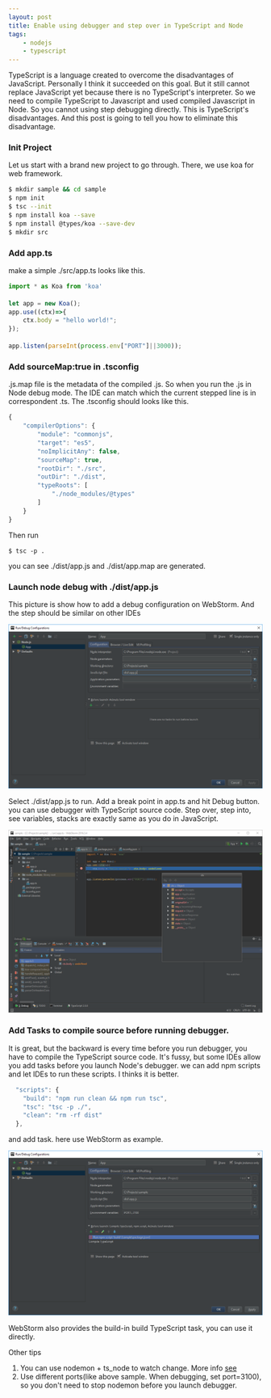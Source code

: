 ```yaml
---
layout: post
title: Enable using debugger and step over in TypeScript and Node
tags: 
    - nodejs
    - typescript
---
```


TypeScript is a language created to overcome the disadvantages of JavaScript. Personally I think it succeeded on this goal. But it still cannot replace JavaScript yet because there is no TypeScript's interpreter. So we need to compile TypeScript to Javascript and used compiled Javascript in Node. So you cannot using step debugging directly. This is TypeScript's disadvantages. And this post is going to tell you how to eliminate this disadvantage.

### Init Project
Let us start with a brand new project to go through. There, we use koa for web framework.

``` bash
$ mkdir sample && cd sample
$ npm init  
$ tsc --init
$ npm install koa --save
$ npm install @types/koa --save-dev
$ mkdir src
```

### Add app.ts
make a simple ./src/app.ts looks like this.

``` js
import * as Koa from 'koa'

let app = new Koa();
app.use((ctx)=>{
    ctx.body = "hello world!";
});

app.listen(parseInt(process.env["PORT"]||3000));
```

### Add sourceMap:true in .tsconfig

.js.map file is the metadata of the compiled .js. So when you run the .js in Node debug mode. The IDE can match which the current stepped line is in correspondent .ts. The .tsconfig should looks like this.
``` js
{
    "compilerOptions": {
        "module": "commonjs",
        "target": "es5",
        "noImplicitAny": false,
        "sourceMap": true,
        "rootDir": "./src",
        "outDir": "./dist",
        "typeRoots": [
            "./node_modules/@types"
        ]
    }
}

```

Then run
```
$ tsc -p .
```
you can see ./dist/app.js and ./dist/app.map are generated.

### Launch node debug with ./dist/app.js
This picture is show how to add a debug configuration on WebStorm. And the step should be similar on other IDEs

![Settings](/assets/images/2017-03-14-1.png)

Select ./dist/app.js to run. Add a break point in app.ts and hit Debug button. you can use debugger with TypeScript source code. Step over, step into, see variables, stacks are exactly same as you do in JavaScript. 

![Settings](/assets/images/2017-03-14-2.png)

### Add Tasks to compile source before running debugger.

It is great, but the backward is every time before you run debugger, you have to compile the TypeScript source code. It's fussy, but some IDEs allow you add tasks before you launch Node's debugger.
we can add npm scripts and let IDEs to run these scripts. I thinks it is better.
``` js
  "scripts": {
    "build": "npm run clean && npm run tsc",
    "tsc": "tsc -p ./",
    "clean": "rm -rf dist"
  },
```

and add task. here use WebStorm as example.

![Settings](/assets/images/2017-03-14-3.png)

WebStorm also provides the build-in build TypeScript task, you can use it directly.

Other tips
1. You can use nodemon + ts_node to watch change. More info [see](https://basarat.gitbooks.io/typescript/docs/quick/nodejs.html)
2. Use different ports(like above sample. When debugging, set port=3100), so you don't need to stop nodemon before you launch debugger.